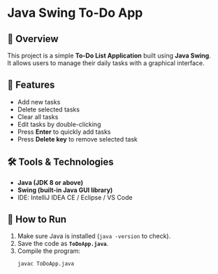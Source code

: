 # Java Swing To-Do App

## 📌 Overview
This project is a simple **To-Do List Application** built using **Java Swing**.  
It allows users to manage their daily tasks with a graphical interface.  

## 🎯 Features
- Add new tasks  
- Delete selected tasks  
- Clear all tasks  
- Edit tasks by double-clicking  
- Press **Enter** to quickly add tasks  
- Press **Delete key** to remove selected task  

## 🛠️ Tools & Technologies
- **Java (JDK 8 or above)**  
- **Swing (built-in Java GUI library)**  
- IDE: IntelliJ IDEA CE / Eclipse / VS Code  

## 🚀 How to Run
1. Make sure Java is installed (`java -version` to check).  
2. Save the code as **`ToDoApp.java`**.  
3. Compile the program:  
   ```bash
   javac ToDoApp.java
